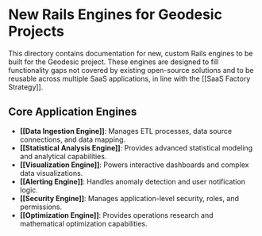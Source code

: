 # New Rails Engines for Geodesic Projects

This directory contains documentation for new, custom Rails engines to be built for the Geodesic project. These engines are designed to fill functionality gaps not covered by existing open-source solutions and to be reusable across multiple SaaS applications, in line with the [[SaaS Factory Strategy]].

## Core Application Engines

- **[[Data Ingestion Engine]]**: Manages ETL processes, data source connections, and data mapping.
- **[[Statistical Analysis Engine]]**: Provides advanced statistical modeling and analytical capabilities.
- **[[Visualization Engine]]**: Powers interactive dashboards and complex data visualizations.
- **[[Alerting Engine]]**: Handles anomaly detection and user notification logic.
- **[[Security Engine]]**: Manages application-level security, roles, and permissions.
- **[[Optimization Engine]]**: Provides operations research and mathematical optimization capabilities.
